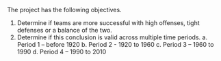 The project has the following objectives.
1.	Determine if teams are more successful with high offenses, tight defenses or a balance of the two.
2.	Determine if this conclusion is valid across multiple time periods.
a.	Period 1 – before 1920
b.	Period 2 -  1920 to 1960
c.	Period 3 – 1960 to 1990
d.	Period 4 – 1990 to 2010
